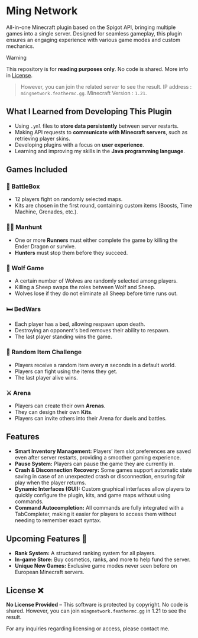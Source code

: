 # Ming Network

All-in-one Minecraft plugin based on the Spigot API, bringing multiple games into a single server. Designed for seamless gameplay, this plugin ensures an engaging experience with various game modes and custom mechanics.

> [!WARNING]
> This repository is for **reading purposes only**. No code is shared. More info in [License](#License-).

> However, you can join the related server to see the result.
> IP address : `mingnetwork.feathermc.gg`. Minecraft Version : `1.21`.

## What I Learned from Developing This Plugin
- Using `.yml` files to **store data persistently** between server restarts.
- Making API requests to **communicate with Minecraft servers**, such as retrieving player skins.
- Developing plugins with a focus on **user experience**.
- Learning and improving my skills in the **Java programming language**.

## Games Included

### 🏹 BattleBox
- 12 players fight on randomly selected maps.
- Kits are chosen in the first round, containing custom items (Boosts, Time Machine, Grenades, etc.).

### 🏃‍♂️ Manhunt
- One or more **Runners** must either complete the game by killing the Ender Dragon or survive.
- **Hunters** must stop them before they succeed.

### 🐺 Wolf Game
- A certain number of Wolves are randomly selected among players.
- Killing a Sheep swaps the roles between Wolf and Sheep.
- Wolves lose if they do not eliminate all Sheep before time runs out.

### 🛏️ BedWars
- Each player has a bed, allowing respawn upon death.
- Destroying an opponent's bed removes their ability to respawn.
- The last player standing wins the game.

### 🎲 Random Item Challenge
- Players receive a random item every **n** seconds in a default world.
- Players can fight using the items they get.
- The last player alive wins.

### ⚔️ Arena
- Players can create their own **Arenas**.
- They can design their own **Kits**.
- Players can invite others into their Arena for duels and battles.

## Features
- **Smart Inventory Management:** Players’ item slot preferences are saved even after server restarts, providing a smoother gaming experience.
- **Pause System:** Players can pause the game they are currently in.
- **Crash & Disconnection Recovery:** Some games support automatic state saving in case of an unexpected crash or disconnection, ensuring fair play when the player returns.
- **Dynamic Interfaces (GUI):** Custom graphical interfaces allow players to quickly configure the plugin, kits, and game maps without using commands.
- **Command Autocompletion:** All commands are fully integrated with a TabCompleter, making it easier for players to access them without needing to remember exact syntax.

## Upcoming Features 🚀
- **Rank System:** A structured ranking system for all players.
- **In-game Store:** Buy cosmetics, ranks, and more to help fund the server.
- **Unique New Games:** Exclusive game modes never seen before on European Minecraft servers.

## License ❌
**No License Provided** – This software is protected by copyright. No code is shared.
However, you can join `mingnetwork.feathermc.gg` in 1.21 to see the result.

For any inquiries regarding licensing or access, please contact me.

